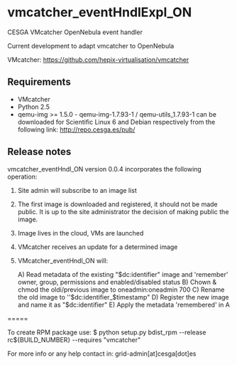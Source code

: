 vmcatcher_eventHndlExpl_ON
=========

CESGA VMcatcher OpenNebula event handler

Current development to adapt vmcatcher to OpenNebula

VMcatcher: https://github.com/hepix-virtualisation/vmcatcher


Requirements
------------

* VMcatcher
* Python 2.5
* qemu-img >= 1.5.0 - qemu-img-1.7.93-1 / qemu-utils_1.7.93-1 can be downloaded for Scientific Linux 6 and Debian respectively from the following link: http://repo.cesga.es/pub/

Release notes
------------

vmcatcher_eventHndl_ON version 0.0.4 incorporates the following operation:

1. Site admin will subscribe to an image list
2. The first image is downloaded and registered, it should not be made public. It is up to the site administrator the decision of making public the image.
3. Image lives in the cloud, VMs are launched
4. VMcatcher receives an update for a determined image
5. VMcatcher_eventHndl_ON will:

    A) Read metadata of the existing "$dc:identifier" image and 'remember' owner, group, permissions and enabled/disabled status
    B) Chown & chmod the oldi/previous image to oneadmin:oneadmin 700
    C) Rename the old image to ''$dc:identifier_$timestamp"
    D) Register the new image and name it as "$dc:identifier"
    E) Apply the metadata 'remembered' in A

=====

To create RPM package use:
$ python setup.py bdist_rpm --release rc${BUILD_NUMBER} --requires "vmcatcher"

For more info or any help contact in: grid-admin[at]cesga[dot]es
